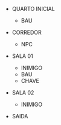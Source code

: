 

- QUARTO INICIAL
    - BAU

- CORREDOR
    - NPC

- SALA 01
    - INIMIGO
    - BAU
    - CHAVE

- SALA 02
    - INIMIGO

- SAIDA